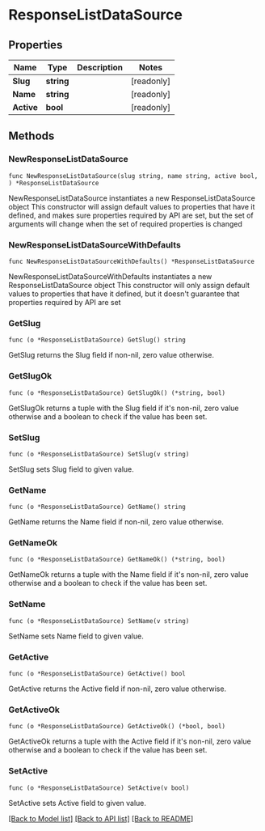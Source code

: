 # ResponseListDataSource

## Properties

Name | Type | Description | Notes
------------ | ------------- | ------------- | -------------
**Slug** | **string** |  | [readonly] 
**Name** | **string** |  | [readonly] 
**Active** | **bool** |  | [readonly] 

## Methods

### NewResponseListDataSource

`func NewResponseListDataSource(slug string, name string, active bool, ) *ResponseListDataSource`

NewResponseListDataSource instantiates a new ResponseListDataSource object
This constructor will assign default values to properties that have it defined,
and makes sure properties required by API are set, but the set of arguments
will change when the set of required properties is changed

### NewResponseListDataSourceWithDefaults

`func NewResponseListDataSourceWithDefaults() *ResponseListDataSource`

NewResponseListDataSourceWithDefaults instantiates a new ResponseListDataSource object
This constructor will only assign default values to properties that have it defined,
but it doesn't guarantee that properties required by API are set

### GetSlug

`func (o *ResponseListDataSource) GetSlug() string`

GetSlug returns the Slug field if non-nil, zero value otherwise.

### GetSlugOk

`func (o *ResponseListDataSource) GetSlugOk() (*string, bool)`

GetSlugOk returns a tuple with the Slug field if it's non-nil, zero value otherwise
and a boolean to check if the value has been set.

### SetSlug

`func (o *ResponseListDataSource) SetSlug(v string)`

SetSlug sets Slug field to given value.


### GetName

`func (o *ResponseListDataSource) GetName() string`

GetName returns the Name field if non-nil, zero value otherwise.

### GetNameOk

`func (o *ResponseListDataSource) GetNameOk() (*string, bool)`

GetNameOk returns a tuple with the Name field if it's non-nil, zero value otherwise
and a boolean to check if the value has been set.

### SetName

`func (o *ResponseListDataSource) SetName(v string)`

SetName sets Name field to given value.


### GetActive

`func (o *ResponseListDataSource) GetActive() bool`

GetActive returns the Active field if non-nil, zero value otherwise.

### GetActiveOk

`func (o *ResponseListDataSource) GetActiveOk() (*bool, bool)`

GetActiveOk returns a tuple with the Active field if it's non-nil, zero value otherwise
and a boolean to check if the value has been set.

### SetActive

`func (o *ResponseListDataSource) SetActive(v bool)`

SetActive sets Active field to given value.



[[Back to Model list]](../README.md#documentation-for-models) [[Back to API list]](../README.md#documentation-for-api-endpoints) [[Back to README]](../README.md)


